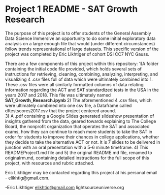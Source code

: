 # Project 1 README - SAT Growth Research

The purpose of this project is to offer students of the General Assembly Data Science Immersive an opportunity to do some initial exploratory data analysis on a large enough file that would (under different circumstances) follow trends representational of large datasets.  This specific version of the project was completed by Eric Likhtiger of cohort DSI CC7 NYC Gauss.  

There are a few components of this project within this repository:
1)A folder containing the initial code file provided, which holds several sets of instructions for retrieving, cleaning, combining, analyzing, interpreting, and visualizing 4 .csv files full of data which were ultimately combined into 1.  These .csv files were all similarly formatted columns of data relating information regarding the ACT and SAT standardized tests in the USA in the years 2017 and 2018.  This file was ultimately named **SAT_Growth_Research.ipynb**
2) The aforementioned 4 .csv files, which were ultimately combined into one csv file, a Dataframe called dftestscores2017.csv that the project centered around.  
3) A .pdf containing a Google Slides generated slideshow presentation of insights gathered from the data, geared towards explaining to The College Board, the nonprofit organization that operates the SAT and associated exams, how they can continue to reach more students to take the SAT in order for students to improve their chances in college applications, whether they decide to take the alternative ACT or not.  It is 7 slides to be delivered in junction with an oral presentation with a 5-6 minute timeframe. 
4) This READMEProject1.md file and
5) the original README.md file, renamed to originalrm.md, containing detailed instructions for the full scope of this project, with resources and rubric attached.  


Eric Likhtiger may be contacted regarding this project at his personal email - elikhtig@gmail.com.  

-Eric Likhtiger
elikhtig@gmail.com
lightsourceuniverse.org


